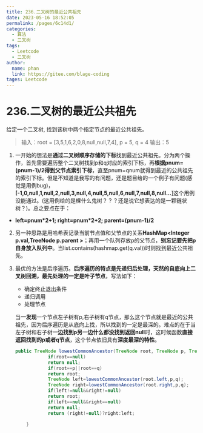 ```yaml
---
title: 236.二叉树的最近公共祖先
date: 2023-05-16 18:52:05
permalink: /pages/6c14d1/
categories: 
  - 算法
  - 二叉树
tags: 
  - Leetcode
  - 二叉树
author: 
  name: phan
  link: https://gitee.com/blage-coding
tages: Leetcode
---
```

# 236.二叉树的最近公共祖先
给定一个二叉树, 找到该树中两个指定节点的最近公共祖先。

> 输入：root = [3,5,1,6,2,0,8,null,null,7,4], p = 5, q = 4
> 输出：5

1. 一开始的想法是**通过二叉树顺序存储的下标**找到最近公共祖先。分为两个操作，首先需要遍历整个二叉树找到p和q对应的索引下标，再**根据pnum=(pnum-1)/2得到父节点索引下标**，直至pnum=qnum就得到最近的公共祖先的索引下标。但是不知道是我写的有问题，还是题目给的一个例子有问题(感觉是用例bug)，**[-1,0,null,1,null,2,null,3,null,4,null,5,null,6,null,7,null,8,null...**]这个用例没能通过。(这用例给的是棵什么鬼树？？？还是说它想表达的是一颗链状树？)。总之要点在于：

- **left=pnum*2+1;    right=pnum\*2+2;     parent=(pnum-1)/2** 

2. 另一种思路是用哈希表记录当前节点值和父节点的关系**HashMap<Integer  p.val,TreeNode  p.parent >**；再用一个队列存放p的父节点，**别忘记要先把p自身放入队列中**。当list.contains(hashmap.get(q.val))时则找到最近公共祖先。

3. 最优的方法是后序遍历。**后序遍历的特点是先递归后处理，天然的自底向上二叉树回溯，最先处理的一定是叶子节点**，写法如下：

   - 确定终止退出条件
   - 递归调用
   - 处理节点

   当**一发现**一个节点左子树有p,右子树有q节点，那么这个节点就是最近的公共祖先，因为后序遍历是从底向上找，所以找到的一定是最深的。难点的在于当左子树和右子树**一边找到p另一边什么都没找到返回null**时，这时候函数**直接返回找到的p或者q节点**，这个节点依旧具有**深度最深的特性**。

   ```java
   public TreeNode lowestCommonAncestor(TreeNode root, TreeNode p, TreeNode q) {
               if(root==null)
               return null;
               if(root==p||root==q)
               return root;
               TreeNode left=lowestCommonAncestor(root.left,p,q);
               TreeNode right=lowestCommonAncestor(root.right,p,q);
               if(left!=null&&right!=null)
               return root;
               if(left==null&&right==null)
               return null;
               return (right!=null)?right:left;
   
       }
   ```